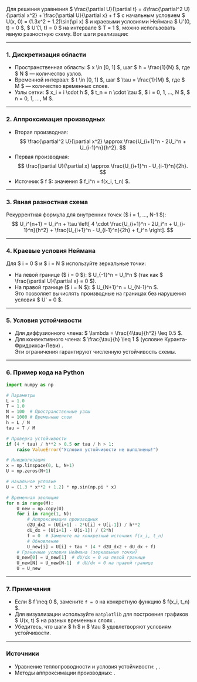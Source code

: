 Для решения уравнения $ \frac{\partial U}{\partial t} = 4\frac{\partial^2 U}{\partial x^2} + \frac{\partial U}{\partial x} + f $ с начальным условием $ U(x, 0) = (1.3x^2 + 1.2)\sin(\pi x) $ и краевыми условиями Неймана $ U'(0, t) = 0 $, $ U'(1, t) = 0 $ на интервале $ T = 1 $, можно использовать явную разностную схему. Вот шаги реализации:

---

### 1. **Дискретизация области**
- Пространственная область: $ x \in [0, 1] $, шаг $ h = \frac{1}{N} $, где $ N $ — количество узлов.
- Временной интервал: $ t \in [0, 1] $, шаг $ \tau = \frac{1}{M} $, где $ M $ — количество временных слоев.
- Узлы сетки: $ x_i = i \cdot h $, $ t_n = n \cdot \tau $, $ i = 0, 1, ..., N $, $ n = 0, 1, ..., M $.

---

### 2. **Аппроксимация производных**
- Вторая производная:  
  $$
  \frac{\partial^2 U}{\partial x^2} \approx \frac{U_{i+1}^n - 2U_i^n + U_{i-1}^n}{h^2}.
  $$
- Первая производная:  
  $$
  \frac{\partial U}{\partial x} \approx \frac{U_{i+1}^n - U_{i-1}^n}{2h}.
  $$
- Источник $ f $: значения $ f_i^n = f(x_i, t_n) $.

---

### 3. **Явная разностная схема**
Рекуррентная формула для внутренних точек ($ i = 1, ..., N-1 $):  
$$
U_i^{n+1} = U_i^n + \tau \left[ 4 \cdot \frac{U_{i+1}^n - 2U_i^n + U_{i-1}^n}{h^2} + \frac{U_{i+1}^n - U_{i-1}^n}{2h} + f_i^n \right].
$$

---

### 4. **Краевые условия Неймана**
Для $ i = 0 $ и $ i = N $ используйте зеркальные точки:
- На левой границе ($ i = 0 $): $ U_{-1}^n = U_1^n $ (так как $ \frac{\partial U}{\partial x} = 0 $).
- На правой границе ($ i = N $): $ U_{N+1}^n = U_{N-1}^n $.  
  Это позволяет вычислять производные на границах без нарушения условия $ U' = 0 $.

---

### 5. **Условия устойчивости**
- Для диффузионного члена: $ \lambda = \frac{4\tau}{h^2} \leq 0.5 $.
- Для конвективного члена: $ \frac{\tau}{h} \leq 1 $ (условие Куранта-Фридрихса-Леви) .  
  Эти ограничения гарантируют численную устойчивость схемы.

---

### 6. **Пример кода на Python**
```python
import numpy as np

# Параметры
L = 1.0
T = 1.0
N = 100  # Пространственные узлы
M = 1000 # Временные слои
h = L / N
tau = T / M

# Проверка устойчивости
if (4 * tau) / h**2 > 0.5 or tau / h > 1:
    raise ValueError("Условия устойчивости не выполнены!")

# Инициализация
x = np.linspace(0, L, N+1)
U = np.zeros(N+1)

# Начальное условие
U = (1.3 * x**2 + 1.2) * np.sin(np.pi * x)

# Временная эволюция
for n in range(M):
    U_new = np.copy(U)
    for i in range(1, N):
        # Аппроксимация производных
        d2U_dx2 = (U[i+1] - 2*U[i] + U[i-1]) / h**2
        dU_dx = (U[i+1] - U[i-1]) / (2*h)
        f = 0  # Замените на конкретный источник f(x_i, t_n)
        # Обновление
        U_new[i] = U[i] + tau * (4 * d2U_dx2 + dU_dx + f)
    # Граничные условия Неймана (зеркальные точки)
    U_new[0] = U_new[1]  # dU/dx = 0 на левой границе
    U_new[N] = U_new[N-1]  # dU/dx = 0 на правой границе
    U = U_new
```

---

### 7. **Примечания**
- Если $ f \neq 0 $, замените `f = 0` на конкретную функцию $ f(x_i, t_n) $.
- Для визуализации используйте `matplotlib` для построения графиков $ U(x, t) $ на разных временных слоях .
- Убедитесь, что шаги $ h $ и $ \tau $ удовлетворяют условиям устойчивости.

---

### Источники
- Уравнение теплопроводности и условия устойчивости: , .
- Методы аппроксимации производных: .